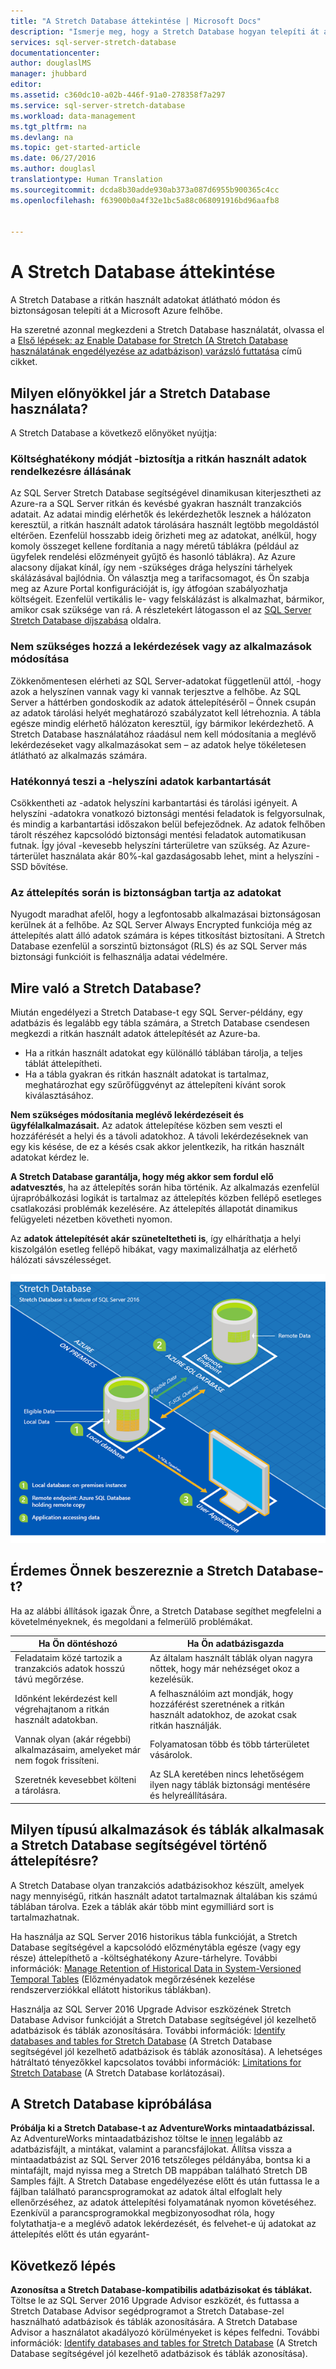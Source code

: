 ```yaml
---
title: "A Stretch Database áttekintése | Microsoft Docs"
description: "Ismerje meg, hogy a Stretch Database hogyan telepíti át a ritkán használt adatokat átlátható módon és biztonságosan a Microsoft Azure felhőbe."
services: sql-server-stretch-database
documentationcenter: 
author: douglaslMS
manager: jhubbard
editor: 
ms.assetid: c360dc10-a02b-446f-91a0-278358f7a297
ms.service: sql-server-stretch-database
ms.workload: data-management
ms.tgt_pltfrm: na
ms.devlang: na
ms.topic: get-started-article
ms.date: 06/27/2016
ms.author: douglasl
translationtype: Human Translation
ms.sourcegitcommit: dcda8b30adde930ab373a087d6955b900365c4cc
ms.openlocfilehash: f63900b0a4f32e1bc5a88c068091916bd96aafb8


---
```

# <a name="stretch-database-overview"></a>A Stretch Database áttekintése
A Stretch Database a ritkán használt adatokat átlátható módon és biztonságosan telepíti át a Microsoft Azure felhőbe.

Ha szeretné azonnal megkezdeni a Stretch Database használatát, olvassa el a [Első lépések: az Enable Database for Stretch (A Stretch Database használatának engedélyezése az adatbázison) varázsló futtatása](sql-server-stretch-database-wizard.md) című cikket.

## <a name="what-are-the-benefits-of-stretch-database"></a>Milyen előnyökkel jár a Stretch Database használata?
A Stretch Database a következő előnyöket nyújtja:

### <a name="provides-cost-effective-availability-for-cold-data"></a>Költséghatékony módját \-biztosítja a ritkán használt adatok rendelkezésre állásának
Az SQL Server Stretch Database segítségével dinamikusan kiterjesztheti az Azure-ra a SQL Server ritkán és kevésbé gyakran használt tranzakciós adatait. Az adatai mindig elérhetők és lekérdezhetők lesznek a hálózaton keresztül, a ritkán használt adatok tárolására használt legtöbb megoldástól eltérően. Ezenfelül hosszabb ideig őrizheti meg az adatokat, anélkül, hogy komoly összeget kellene fordítania a nagy méretű táblákra (például az ügyfelek rendelési előzményeit gyűjtő és hasonló táblákra). Az Azure alacsony díjakat kínál, így nem \-szükséges drága helyszíni tárhelyek skálázásával bajlódnia. Ön választja meg a tarifacsomagot, és Ön szabja meg az Azure Portal konfigurációját is, így átfogóan szabályozhatja költségeit. Ezenfelül vertikális le- vagy felskálázást is alkalmazhat, bármikor, amikor csak szüksége van rá. A részletekért látogasson el az [SQL Server Stretch Database díjszabása](https://azure.microsoft.com/pricing/details/sql-server-stretch-database/) oldalra.

### <a name="doesnt-require-changes-to-queries-or-applications"></a>Nem szükséges hozzá a lekérdezések vagy az alkalmazások módosítása
Zökkenőmentesen elérheti az SQL Server-adatokat függetlenül attól, \-hogy azok a helyszínen vannak vagy ki vannak terjesztve a felhőbe.  Az SQL Server a háttérben gondoskodik az adatok áttelepítéséről – Önnek csupán az adatok tárolási helyét meghatározó szabályzatot kell létrehoznia. A tábla egésze mindig elérhető hálózaton keresztül, így bármikor lekérdezhető. A Stretch Database használatához ráadásul nem kell módosítania a meglévő lekérdezéseket vagy alkalmazásokat sem – az adatok helye tökéletesen átlátható az alkalmazás számára.

### <a name="streamlines-on-premises-data-maintenance"></a>Hatékonnyá teszi a \-helyszíni adatok karbantartását
Csökkentheti az \-adatok helyszíni karbantartási és tárolási igényeit. A helyszíni \-adatokra vonatkozó biztonsági mentési feladatok is felgyorsulnak, és mindig a karbantartási időszakon belül befejeződnek. Az adatok felhőben tárolt részéhez kapcsolódó biztonsági mentési feladatok automatikusan futnak. Így jóval \-kevesebb helyszíni tárterületre van szükség. Az Azure-tárterület használata akár 80%-kal gazdaságosabb lehet, mint a helyszíni \-SSD bővítése.

### <a name="keeps-your-data-secure-even-during-migration"></a>Az áttelepítés során is biztonságban tartja az adatokat
Nyugodt maradhat afelől, hogy a legfontosabb alkalmazásai biztonságosan kerülnek át a felhőbe. Az SQL Server Always Encrypted funkciója még az áttelepítés alatt álló adatok számára is képes titkosítást biztosítani. A Stretch Database ezenfelül a sorszintű biztonságot (RLS) és az SQL Server más biztonsági funkcióit is felhasználja adatai védelmére.

## <a name="what-does-stretch-database-do"></a>Mire való a Stretch Database?
Miután engedélyezi a Stretch Database-t egy SQL Server-példány, egy adatbázis és legalább egy tábla számára, a Stretch Database csendesen megkezdi a ritkán használt adatok áttelepítését az Azure-ba.

* Ha a ritkán használt adatokat egy különálló táblában tárolja, a teljes táblát áttelepítheti.
* Ha a tábla gyakran és ritkán használt adatokat is tartalmaz, meghatározhat egy szűrőfüggvényt az áttelepíteni kívánt sorok kiválasztásához.

**Nem szükséges módosítania meglévő lekérdezéseit és ügyfélalkalmazásait.** Az adatok áttelepítése közben sem veszti el hozzáférését a helyi és a távoli adatokhoz. A távoli lekérdezéseknek van egy kis késése, de ez a késés csak akkor jelentkezik, ha ritkán használt adatokat kérdez le.

**A Stretch Database garantálja, hogy még akkor sem fordul elő adatvesztés**, ha az áttelepítés során hiba történik. Az alkalmazás ezenfelül újrapróbálkozási logikát is tartalmaz az áttelepítés közben fellépő esetleges csatlakozási problémák kezelésére. Az áttelepítés állapotát dinamikus felügyeleti nézetben követheti  nyomon.

Az **adatok áttelepítését akár szüneteltetheti is**, így elháríthatja a helyi kiszolgálón esetleg fellépő hibákat, vagy maximalizálhatja az elérhető hálózati sávszélességet.

![A Stretch Database áttekintése][StretchOverviewImage1]

## <a name="is-stretch-database-for-you"></a>Érdemes Önnek beszereznie a Stretch Database-t?
Ha az alábbi állítások igazak Önre, a Stretch Database segíthet megfelelni a követelményeknek, és megoldani a felmerülő problémákat.

| Ha Ön döntéshozó | Ha Ön adatbázisgazda |
| --- | --- |
| Feladataim közé tartozik a tranzakciós adatok hosszú távú megőrzése. |Az általam használt táblák olyan nagyra nőttek, hogy már nehézséget okoz a kezelésük. |
| Időnként lekérdezést kell végrehajtanom a ritkán használt adatokban. |A felhasználóim azt mondják, hogy hozzáférést szeretnének a ritkán használt adatokhoz, de azokat csak ritkán használják. |
| Vannak olyan (akár régebbi) alkalmazásaim, amelyeket már nem fogok frissíteni. |Folyamatosan több és több tárterületet vásárolok. |
| Szeretnék kevesebbet költeni a tárolásra. |Az SLA keretében nincs lehetőségem ilyen nagy táblák biztonsági mentésére és helyreállítására. |

## <a name="what-kind-of-databases-and-tables-are-candidates-for-stretch-database"></a>Milyen típusú alkalmazások és táblák alkalmasak a Stretch Database segítségével történő áttelepítésre?
A Stretch Database olyan tranzakciós adatbázisokhoz készült, amelyek nagy mennyiségű, ritkán használt adatot tartalmaznak általában kis számú táblában tárolva. Ezek a táblák akár több mint egymilliárd sort is tartalmazhatnak.

Ha használja az SQL Server 2016 historikus tábla funkcióját, a Stretch Database segítségével a kapcsolódó előzménytábla egésze (vagy egy része) áttelepíthető a \-költséghatékony Azure-tárhelyre. További információk: [Manage Retention of Historical Data in System-Versioned Temporal Tables](https://msdn.microsoft.com/library/mt637341.aspx) (Előzményadatok megőrzésének kezelése rendszerverziókkal ellátott historikus táblákban).

Használja az SQL Server 2016 Upgrade Advisor eszközének Stretch Database Advisor funkcióját a Stretch Database segítségével jól kezelhető adatbázisok és táblák azonosítására. További információk: [Identify databases and tables for Stretch Database](sql-server-stretch-database-identify-databases.md) (A Stretch Database segítségével jól kezelhető adatbázisok és táblák azonosítása). A lehetséges hátráltató tényezőkkel kapcsolatos további információk: [Limitations for Stretch Database](sql-server-stretch-database-limitations.md) (A Stretch Database korlátozásai).

## <a name="test-drive-stretch-database"></a>A Stretch Database kipróbálása
**Próbálja ki a Stretch Database-t az AdventureWorks mintaadatbázissal.** Az AdventureWorks mintaadatbázishoz töltse le [innen](https://www.microsoft.com/download/details.aspx?id=49502) legalább az adatbázisfájlt, a mintákat, valamint a parancsfájlokat. Állítsa vissza a mintaadatbázist az SQL Server 2016 tetszőleges példányába, bontsa ki a mintafájlt, majd nyissa meg a Stretch DB mappában található Stretch DB Samples fájlt. A Stretch Database engedélyezése előtt és után futtassa le a fájlban található parancsprogramokat az adatok által elfoglalt hely ellenőrzéséhez, az adatok áttelepítési folyamatának nyomon követéséhez. Ezenkívül a parancsprogramokkal megbizonyosodhat róla, hogy folytathatja-e a meglévő adatok lekérdezését, és felvehet-e új adatokat az áttelepítés előtt és után egyaránt-

## <a name="next-step"></a>Következő lépés
**Azonosítsa a Stretch Database-kompatibilis adatbázisokat és táblákat.** Töltse le az SQL Server 2016 Upgrade Advisor eszközét, és futtassa a Stretch Database Advisor segédprogramot a Stretch Database-zel használható adatbázisok és táblák azonosítására. A Stretch Database Advisor a használatot akadályozó körülményeket is képes felfedni. További információk: [Identify databases and tables for Stretch Database](sql-server-stretch-database-identify-databases.md) (A Stretch Database segítségével jól kezelhető adatbázisok és táblák azonosítása).

<!--Image references-->
[StretchOverviewImage1]: ./media/sql-server-stretch-database-overview/StretchDBOverview.png
[StretchOverviewImage2]: ./media/sql-server-stretch-database-overview/StretchDBOverview1.png
[StretchOverviewImage3]: ./media/sql-server-stretch-database-overview/StretchDBOverview2.png



<!--HONumber=Dec16_HO1-->


